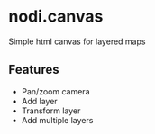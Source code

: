 # nodi.canvas

Simple html canvas for layered maps

## Features
- Pan/zoom camera
- Add layer
- Transform layer
- Add multiple layers